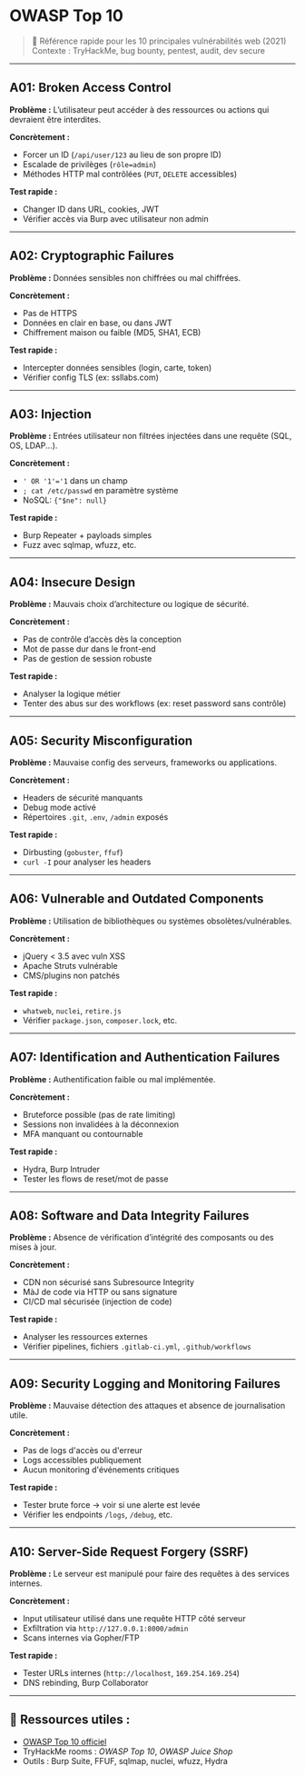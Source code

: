 # OWASP Top 10 

> 📁 Référence rapide pour les 10 principales vulnérabilités web (2021)  
> Contexte : TryHackMe, bug bounty, pentest, audit, dev secure

---

## A01: Broken Access Control
**Problème :** L’utilisateur peut accéder à des ressources ou actions qui devraient être interdites.

**Concrètement :**
- Forcer un ID (`/api/user/123` au lieu de son propre ID)
- Escalade de privilèges (`rôle=admin`)
- Méthodes HTTP mal contrôlées (`PUT`, `DELETE` accessibles)

**Test rapide :**
- Changer ID dans URL, cookies, JWT
- Vérifier accès via Burp avec utilisateur non admin

---

## A02: Cryptographic Failures
**Problème :** Données sensibles non chiffrées ou mal chiffrées.

**Concrètement :**
- Pas de HTTPS
- Données en clair en base, ou dans JWT
- Chiffrement maison ou faible (MD5, SHA1, ECB)

**Test rapide :**
- Intercepter données sensibles (login, carte, token)
- Vérifier config TLS (ex: ssllabs.com)

---

## A03: Injection
**Problème :** Entrées utilisateur non filtrées injectées dans une requête (SQL, OS, LDAP...).

**Concrètement :**
- `' OR '1'='1` dans un champ
- `; cat /etc/passwd` en paramètre système
- NoSQL: `{"$ne": null}`

**Test rapide :**
- Burp Repeater + payloads simples
- Fuzz avec sqlmap, wfuzz, etc.

---

## A04: Insecure Design
**Problème :** Mauvais choix d’architecture ou logique de sécurité.

**Concrètement :**
- Pas de contrôle d’accès dès la conception
- Mot de passe dur dans le front-end
- Pas de gestion de session robuste

**Test rapide :**
- Analyser la logique métier
- Tenter des abus sur des workflows (ex: reset password sans contrôle)

---

## A05: Security Misconfiguration
**Problème :** Mauvaise config des serveurs, frameworks ou applications.

**Concrètement :**
- Headers de sécurité manquants
- Debug mode activé
- Répertoires `.git`, `.env`, `/admin` exposés

**Test rapide :**
- Dirbusting (`gobuster`, `ffuf`)
- `curl -I` pour analyser les headers

---

## A06: Vulnerable and Outdated Components
**Problème :** Utilisation de bibliothèques ou systèmes obsolètes/vulnérables.

**Concrètement :**
- jQuery < 3.5 avec vuln XSS
- Apache Struts vulnérable
- CMS/plugins non patchés

**Test rapide :**
- `whatweb`, `nuclei`, `retire.js`
- Vérifier `package.json`, `composer.lock`, etc.

---

## A07: Identification and Authentication Failures
**Problème :** Authentification faible ou mal implémentée.

**Concrètement :**
- Bruteforce possible (pas de rate limiting)
- Sessions non invalidées à la déconnexion
- MFA manquant ou contournable

**Test rapide :**
- Hydra, Burp Intruder
- Tester les flows de reset/mot de passe

---

## A08: Software and Data Integrity Failures
**Problème :** Absence de vérification d’intégrité des composants ou des mises à jour.

**Concrètement :**
- CDN non sécurisé sans Subresource Integrity
- MàJ de code via HTTP ou sans signature
- CI/CD mal sécurisée (injection de code)

**Test rapide :**
- Analyser les ressources externes
- Vérifier pipelines, fichiers `.gitlab-ci.yml`, `.github/workflows`

---

## A09: Security Logging and Monitoring Failures
**Problème :** Mauvaise détection des attaques et absence de journalisation utile.

**Concrètement :**
- Pas de logs d'accès ou d'erreur
- Logs accessibles publiquement
- Aucun monitoring d'événements critiques

**Test rapide :**
- Tester brute force → voir si une alerte est levée
- Vérifier les endpoints `/logs`, `/debug`, etc.

---

## A10: Server-Side Request Forgery (SSRF)
**Problème :** Le serveur est manipulé pour faire des requêtes à des services internes.

**Concrètement :**
- Input utilisateur utilisé dans une requête HTTP côté serveur
- Exfiltration via `http://127.0.0.1:8000/admin`
- Scans internes via Gopher/FTP

**Test rapide :**
- Tester URLs internes (`http://localhost`, `169.254.169.254`)
- DNS rebinding, Burp Collaborator

---

## 📌 Ressources utiles :
- [OWASP Top 10 officiel](https://owasp.org/Top10/)
- TryHackMe rooms : *OWASP Top 10*, *OWASP Juice Shop*
- Outils : Burp Suite, FFUF, sqlmap, nuclei, wfuzz, Hydra

